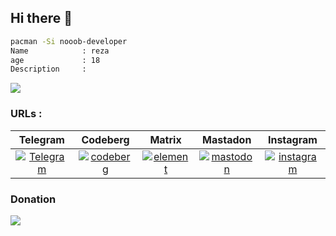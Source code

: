 ## Hi there 👋
```sh
pacman -Si nooob-developer
Name            : reza
age             : 18
Description     :
```
[![](https://visitcount.itsvg.in/api?id=nooob-developer&label=Profile%20Views&color=0&icon=2&pretty=true)](https://visitcount.itsvg.in)
### URLs            :
| Telegram | Codeberg | Matrix | Mastadon | Instagram |
| :----: | :----: | :----: | :----: | :----: |
| [![Telegram](https://github-production-user-asset-6210df.s3.amazonaws.com/87908673/270738664-fce687ee-b4de-477a-990d-2bf176f0275b.png)](https://t.me/Nooob_developer "Telegram : @nooob_developer") | [![codeberg](https://github-production-user-asset-6210df.s3.amazonaws.com/87908673/270749557-f5da101d-435e-476d-861e-678626db79fa.svg)](https://codeberg.org/nooob-developer "codeberg : nooob-developer") | [![element](https://github-production-user-asset-6210df.s3.amazonaws.com/87908673/270758487-3397460d-6e80-4ddb-b3e0-1a1dad5d5456.png)](https://matrix.to/#/@nooob-developer:matrix.org "Matrix : @nooob-developer") | [![mastodon](https://github-production-user-asset-6210df.s3.amazonaws.com/87908673/270759549-5628e810-8e39-4672-b7e3-988ab765c78d.svg "khiar.net")](https://khiar.net/@Nooob_developer@khiar.net) | [![instagram](https://github-production-user-asset-6210df.s3.amazonaws.com/87908673/270761533-4859f749-bed8-4471-9c8b-ab7298d12c4f.svg)](https://instagram.com/nooob_developer?igshid=MzMyNGUyNmU2YQ== "@nooob_developer")


### Donation
<a href="https://daramet.com/nooob_developer">
       <img src="https://panel.daramet.com/static/media/daramet-coffe-donate.c1a300e884ac6f3c3877.png"/>
</a>
